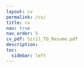 ```yaml
---
layout: cv
permalink: /cv/
title: cv
nav: true
nav_order: 5
cv_pdf: Siril_TD_Resume.pdf
description: 
toc:
  sidebar: left
---
```

